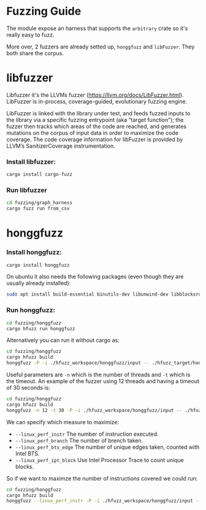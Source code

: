 # Fuzzing Guide
The module expose an harness that supports the `arbitrary` crate so it's really easy to fuzz.

More over, 2 fuzzers are already setted up, `honggfuzz` and `libFuzzer`.
They both share the corpus.

# libfuzzer
Libfuzzer it's the LLVMs fuzzer (https://llvm.org/docs/LibFuzzer.html).
LibFuzzer is in-process, coverage-guided, evolutionary fuzzing engine.

LibFuzzer is linked with the library under test, and feeds fuzzed inputs to the library via a specific fuzzing entrypoint (aka “target function”); the fuzzer then tracks which areas of the code are reached, and generates mutations on the corpus of input data in order to maximize the code coverage. The code coverage information for libFuzzer is provided by LLVM’s SanitizerCoverage instrumentation.

### Install libfuzzer:
```bash
cargo install cargo-fuzz
```

### Run libfuzzer
```bash
cd fuzzing/graph_harness
cargo fuzz run from_csv
```

# honggfuzz

### Install honggfuzz:
```bash
cargo install honggfuzz
```
On ubuntu it also needs the following packages (even though they are usually already installed):
```bash
sudo apt install build-essential binutils-dev libunwind-dev libblocksruntime-dev liblzma-dev
```

### Run honggfuzz:
```bash
cd fuzzing/honggfuzz
cargo hfuzz run honggfuzz
```

Alternatively you can run it without cargo as:
```bash
cd fuzzing/honggfuzz
cargo hfuzz build
honggfuzz -P -i ./hfuzz_workspace/honggfuzz/input -- ./hfuzz_target/honggfuzz
```

Useful parameters are `-n` which is the number of threads and `-t` which is the timeout.
An example of the fuzzer using 12 threads and having a timeout of 30 seconds is:
```bash
cd fuzzing/honggfuzz
cargo hfuzz build
honggfuzz -n 12 -t 30 -P -i ./hfuzz_workspace/honggfuzz/input -- ./hfuzz_target/honggfuzz
```

We can specify which measure to maximize:
- `--linux_perf_instr`  The number of instruction executed.
- `--linux_perf_branch` The number of brench taken.
- `--linux_perf_bts_edge` The number of unique edges taken, counted with Intel BTS.
- `--linux_perf_ipt_block`  Use Intel Processor Trace to count unique blocks.

So if we want to maximze the number of instructions covered we could run:
```bash
cd fuzzing/honggfuzz
cargo hfuzz build
honggfuzz --linux_perf_instr -P -i ./hfuzz_workspace/honggfuzz/input -- ./hfuzz_target/honggfuzz
```